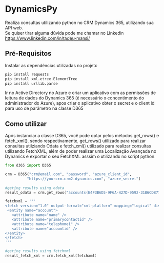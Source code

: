 # DynamicsPy
Realiza consultas utilizando python no CRM Dynamics 365, utilizando sua API web.
<br>
Se quiser tirar alguma dúvida pode me chamar no Linkedin https://www.linkedin.com/in/tadeu-mansi/

## Pré-Requisitos
Instalar as dependências utilizadas no projeto
```python
pip install requests
pip install xml.etree.ElementTree
pip install urllib.parse
```
Ir no Active Directory no Azure e criar um aplicativo com as permissões de leitura de dados do Dynamics 365 (é necessário o concentimento do administrador do Azure), apos criar
o aplicativo obter o secret e o client id para uso de parâmetro na classe D365
## Como utilizar
Após instanciar a classe D365, você pode optar pelos métodos get_rows() e fetch_xml(), sendo respectivamente, get_rows() utilizado para realizar consultas utilziando Odata e
fetch_xml() utilizado para realizar consultas utilizando FetchXML, além de poder realizar uma Localização Avançada no Dynamics e exportar o seu FetchXML asssim o
utilizando no script python.

```python
from d365 import D365

crm = D365("crm@email.com", "password", "azure_client_id",
          "https://yourcrm.crm2.dynamics.com", "azure_secret")
 
#geting results using odata
result_odata = crm.get_rows("accounts(E4F3B6D5-9F6A-427D-9592-31B6CD877E77)")

fetchxml = '''
<fetch version="1.0" output-format="xml-platform" mapping="logical" distinct="true">
 <entity name="account">
   <attribute name="name" />
   <attribute name="primarycontactid" />
   <attribute name="telephone1" />
   <attribute name="accountid" />
</entity>
</fetch>
'''

#geting results using fetchxml
result_fetch_xml = crm.fetch_xml(fetchxml)

```
